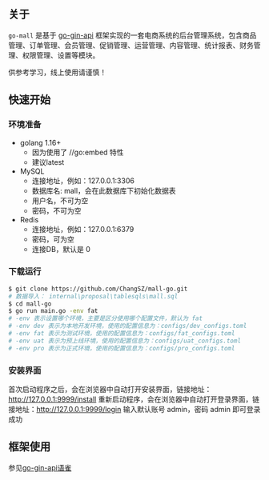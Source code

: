 ## 关于

`go-mall` 是基于 [go-gin-api](https://github.com/xinliangnote/go-gin-api) 框架实现的一套电商系统的后台管理系统，包含商品管理、订单管理、会员管理、促销管理、运营管理、内容管理、统计报表、财务管理、权限管理、设置等模块。

供参考学习，线上使用请谨慎！


## 快速开始
### 环境准备
- golang 1.16+ 
  - 因为使用了 //go:embed 特性
  - 建议latest
- MySQL
  - 连接地址，例如：127.0.0.1:3306
  - 数据库名: mall，会在此数据库下初始化数据表
  - 用户名，不可为空
  - 密码，不可为空
- Redis
  - 连接地址，例如：127.0.0.1:6379
  - 密码，可为空
  - 连接DB，默认是 0

### 下载运行
```bash
$ git clone https://github.com/ChangSZ/mall-go.git
# 数据导入： internal\proposal\tablesqls\mall.sql
$ cd mall-go
$ go run main.go -env fat  
# -env 表示设置哪个环境，主要是区分使用哪个配置文件，默认为 fat
# -env dev 表示为本地开发环境，使用的配置信息为：configs/dev_configs.toml
# -env fat 表示为测试环境，使用的配置信息为：configs/fat_configs.toml
# -env uat 表示为预上线环境，使用的配置信息为：configs/uat_configs.toml
# -env pro 表示为正式环境，使用的配置信息为：configs/pro_configs.toml
```

### 安装界面
首次启动程序之后，会在浏览器中自动打开安装界面，链接地址：http://127.0.0.1:9999/install
重新启动程序，会在浏览器中自动打开登录界面，链接地址：http://127.0.0.1:9999/login
输入默认账号 admin，密码 admin 即可登录成功


## 框架使用
参见[go-gin-api语雀](https://www.yuque.com/xinliangnote/go-gin-api)